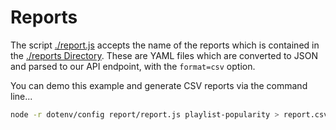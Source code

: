 # Reports

The script [./report.js](./report.js) accepts the name of the reports which is contained in the [./reports Directory](./reports/). These are YAML files which are converted to JSON and parsed to our API endpoint, with the `format=csv` option.

You can demo this example and generate CSV reports via the command line...

```bash
node -r dotenv/config report/report.js playlist-popularity > report.csv
```
